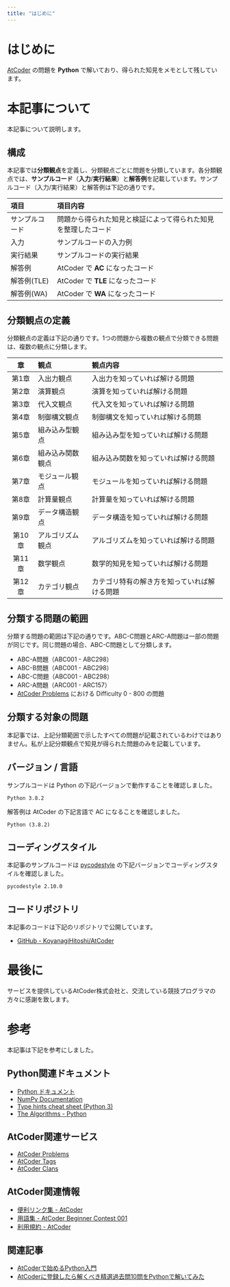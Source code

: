 ```yaml
---
title: "はじめに"
---
```


# はじめに

[AtCoder](https://atcoder.jp/) の問題を **Python** で解いており、得られた知見をメモとして残しています。

# 本記事について

本記事について説明します。

## 構成

本記事では**分類観点**を定義し、分類観点ごとに問題を分類しています。各分類観点では、**サンプルコード**（**入力**/**実行結果**）と**解答例**を記載しています。サンプルコード（入力/実行結果）と解答例は下記の通りです。

|項目|項目内容|
|:--|:--|
|サンプルコード|問題から得られた知見と検証によって得られた知見を整理したコード|
|入力|サンプルコードの入力例|
|実行結果|サンプルコードの実行結果|
|解答例|AtCoder で **AC** になったコード|
|解答例(TLE)|AtCoder で **TLE** になったコード|
|解答例(WA)|AtCoder で **WA** になったコード|

## 分類観点の定義

分類観点の定義は下記の通りです。1つの問題から複数の観点で分類できる問題は、複数の観点に分類します。

|章|観点|観点内容|
|:-:|:--|:--|
|第1章|入出力観点|入出力を知っていれば解ける問題|
|第2章|演算観点|演算を知っていれば解ける問題|
|第3章|代入文観点|代入文を知っていれば解ける問題|
|第4章|制御構文観点|制御構文を知っていれば解ける問題|
|第5章|組み込み型観点|組み込み型を知っていれば解ける問題|
|第6章|組み込み関数観点|組み込み関数を知っていれば解ける問題|
|第7章|モジュール観点|モジュールを知っていれば解ける問題|
|第8章|計算量観点|計算量を知っていれば解ける問題|
|第9章|データ構造観点|データ構造を知っていれば解ける問題|
|第10章|アルゴリズム観点|アルゴリズムを知っていれば解ける問題|
|第11章|数学観点|数学的知見を知っていれば解ける問題|
|第12章|カテゴリ観点|カテゴリ特有の解き方を知っていれば解ける問題|

## 分類する問題の範囲

分類する問題の範囲は下記の通りです。ABC-C問題とARC-A問題は一部の問題が同じです。同じ問題の場合、ABC-C問題として分類します。

* ABC-A問題（ABC001 - ABC298）
* ABC-B問題（ABC001 - ABC298）
* ABC-C問題（ABC001 - ABC298）
* ARC-A問題（ARC001 - ARC157）
* [AtCoder Problems](https://kenkoooo.com/atcoder/#/table/) における Difficulty 0 - 800 の問題

## 分類する対象の問題

本記事では、上記分類範囲で示したすべての問題が記載されているわけではありません。私が上記分類観点で知見が得られた問題のみを記載しています。

## バージョン / 言語

サンプルコードは Python の下記バージョンで動作することを確認しました。

```text
Python 3.8.2
```

解答例は AtCoder の下記言語で AC になることを確認しました。

```text
Python (3.8.2)
```

## コーディングスタイル

本記事のサンプルコードは [pycodestyle](https://pypi.org/project/pycodestyle/) の下記バージョンでコーディングスタイルを確認しました。

```text
pycodestyle 2.10.0
```

## コードリポジトリ

本記事のコードは下記のリポジトリで公開しています。

* [GitHub - KoyanagiHitoshi/AtCoder](https://github.com/KoyanagiHitoshi/AtCoder) 

# 最後に

サービスを提供しているAtCoder株式会社と、交流している競技プログラマの方々に感謝を致します。

# 参考

本記事は下記を参考にしました。

## Python関連ドキュメント

* [Python ドキュメント](https://docs.python.org/ja/3/)
* [NumPy Documentation](https://numpy.org/doc/)
* [Type hints cheat sheet (Python 3)](https://mypy.readthedocs.io/en/latest/cheat_sheet_py3.html)
* [The Algorithms - Python](https://github.com/TheAlgorithms/Python)

## AtCoder関連サービス

* [AtCoder Problems](https://kenkoooo.com/atcoder)
* [AtCoder Tags](https://atcoder-tags.herokuapp.com/)
* [AtCoder Clans](https://kato-hiro.github.io/AtCoderClans/)

## AtCoder関連情報

* [便利リンク集 - AtCoder](https://atcoder.jp/posts/261)
* [用語集 - AtCoder Beginner Contest 001](https://atcoder.jp/contests/abc001/glossary)
* [利用規約 - AtCoder](https://atcoder.jp/tos)


## 関連記事

* [AtCoderで始めるPython入門](https://qiita.com/KoyanagiHitoshi/items/3286fbc65d56dd67737c)
* [AtCoderに登録したら解くべき精選過去問10問をPythonで解いてみた](https://qiita.com/KoyanagiHitoshi/items/c5e82841b8d0f750851d)
